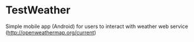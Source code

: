 # TestWeather
Simple mobile app (Android) for users to interact with weather web service (http://openweathermap.org/current)
